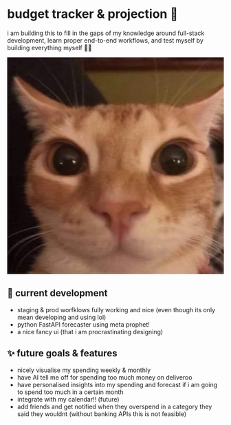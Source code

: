 # budget tracker & projection 🦅

i am building this to fill in the gaps of my knowledge around full-stack development, learn proper end-to-end workflows, and test myself by building everything myself 😵‍💫

![cat poking its head out](catSmiling.jpeg)

## 🤖 current development
- staging & prod worfklows fully working and nice (even though its only mean developing and using lol)
- python FastAPI forecaster using meta prophet!
- a nice fancy ui (that i am procrastinating designing)

## ✨ future goals & features
- nicely visualise my spending weekly & monthly
- have AI tell me off for spending too much money on deliveroo
- have personalised insights into my spending and forecast if i am going to spend too much in a certain month
- integrate with my calendar!! (future)
- add friends and get notified when they overspend in a category they said they wouldnt (without banking APIs this is not feasible)
